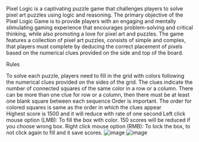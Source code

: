 Pixel Logic is a captivating puzzle game that challenges players to solve pixel art puzzles using logic and reasoning. 
The primary objective of the Pixel Logic Game is to provide players with an engaging and mentally stimulating gaming experience that encourages problem-solving and critical thinking, while also promoting a love for pixel art and puzzles.
The game features a collection of pixel art puzzles, consists of simple and complex, that players must complete by deducing the correct placement of pixels based on the numerical clues provided on the side and top of the board.

Rules 

To solve each puzzle, players need to fill in the grid with colors following the numerical clues provided on the sides of the grid. 
The clues indicate the number of connected squares of the same color in a row or a column.
There can be more than one clue for row or a column, then there must be at least one blank square between each sequence
Order is important. The order for colored squares is same as the order in which the clues appear 			
Highest score is 1500 and  it will reduce with rate of one second
Left click mouse option (LMB): To fill the box with color. 150 scores will be reduced if you choose wrong box.
Right click mouse option (RMB): To lock the box, to not click again to fill and it save scores.
![image](https://github.com/Bimsarasmp/Pixel_logic_GAME-Python/assets/139919035/095e1d8c-0468-4667-bec6-88c39ab112f0)
![image](https://github.com/Bimsarasmp/Pixel_logic_GAME-Python/assets/139919035/c66b3c0c-555a-47cd-a6c6-73d8826d5925)
